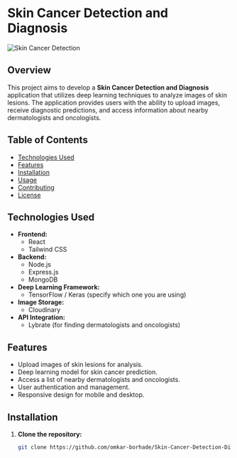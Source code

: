 # Skin Cancer Detection and Diagnosis


![Skin Cancer Detection](https://upload.wikimedia.org/wikipedia/commons/thumb/7/7e/Skin_cancer_3.jpg/800px-Skin_cancer_3.jpg) <!-- Image of skin cancer -->

## Overview

This project aims to develop a **Skin Cancer Detection and Diagnosis** application that utilizes deep learning techniques to analyze images of skin lesions. The application provides users with the ability to upload images, receive diagnostic predictions, and access information about nearby dermatologists and oncologists.

## Table of Contents

- [Technologies Used](#technologies-used)
- [Features](#features)
- [Installation](#installation)
- [Usage](#usage)
- [Contributing](#contributing)
- [License](#license)

## Technologies Used

- **Frontend:** 
  - React
  - Tailwind CSS
- **Backend:** 
  - Node.js
  - Express.js
  - MongoDB
- **Deep Learning Framework:** 
  - TensorFlow / Keras (specify which one you are using)
- **Image Storage:** 
  - Cloudinary
- **API Integration:** 
  - Lybrate (for finding dermatologists and oncologists)

## Features

- Upload images of skin lesions for analysis.
- Deep learning model for skin cancer prediction.
- Access a list of nearby dermatologists and oncologists.
- User authentication and management.
- Responsive design for mobile and desktop.

## Installation

1. **Clone the repository:**

   ```bash
   git clone https://github.com/omkar-borhade/Skin-Cancer-Detection-Diagnosis-Project.git
